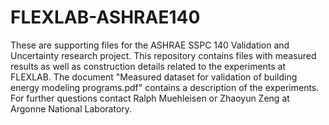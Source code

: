 # FLEXLAB-ASHRAE140
These are supporting files for the ASHRAE SSPC 140 Validation and Uncertainty research project.  This repository contains files with measured results as well as construction details related to the experiments at FLEXLAB. The document "Measured dataset for validation of building energy modeling programs.pdf" contains a description of the experiments. For further questions contact Ralph Muehleisen or Zhaoyun Zeng at Argonne National Laboratory.
